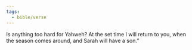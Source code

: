 ```yaml
---
tags:
  - bible/verse
---
```

Is anything too hard for Yahweh? At the set time I will return to you, when the season comes around, and Sarah will have a son.”